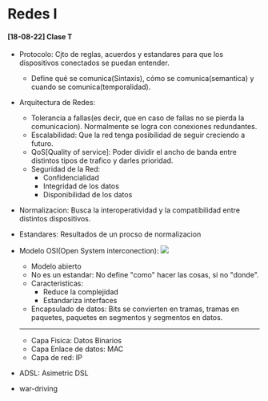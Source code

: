 # Redes I

#### [18-08-22] Clase T

* Protocolo: Cjto de reglas, acuerdos y estandares para que los dispositivos conectados se puedan entender.
    * Define qué se comunica(Sintaxis), cómo se comunica(semantica) y cuando se comunica(temporalidad).
* Arquitectura de Redes:
    * Tolerancia a fallas(es decir, que en caso de fallas no se pierda la comunicacion). Normalmente se logra con conexiones redundantes.
    * Escalabilidad: Que la red tenga posibilidad de seguir creciendo a futuro.
    * QoS[Quality of service]: Poder dividir el ancho de banda entre distintos tipos de trafico y darles prioridad.
    * Seguridad de la Red:
        * Confidencialidad
        * Integridad de los datos
        * Disponibilidad de los datos

* Normalizacion: Busca la interoperatividad y la compatibilidad entre distintos dispositivos.
* Estandares: Resultados de un procso de normalizacion

* Modelo OSI(Open System interconection): 
    ![](https://static.platzi.com/media/user_upload/Captura%20de%20Pantalla%202022-01-26%20a%20la%28s%29%207.18.25%20p.m.-c9668c1c-6cea-4114-a78f-a37d97f00bea.jpg)
    * Modelo abierto
    * No es un estandar:  No define "como" hacer las cosas, si no "donde".
    * Caracteristicas: 
        * Reduce la complejidad
        * Estandariza interfaces
    * Encapsulado de datos: Bits se convierten en tramas, tramas en paquetes, paquetes en segmentos y segmentos en datos.

    --- 
    * Capa Fisica: Datos Binarios
    * Capa Enlace de datos: MAC
    * Capa de red: IP

    




* ADSL: Asimetric DSL
* war-driving